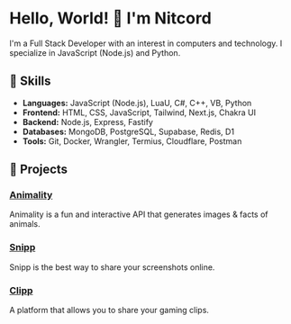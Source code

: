 # Hello, World! 👋 I'm Nitcord

I'm a Full Stack Developer with an interest in computers and technology. I specialize in JavaScript (Node.js) and Python.

## 🚀 Skills

- **Languages:** JavaScript (Node.js), LuaU, C#, C++, VB, Python
- **Frontend:** HTML, CSS, JavaScript, Tailwind, Next.js, Chakra UI
- **Backend:** Node.js, Express, Fastify
- **Databases:** MongoDB, PostgreSQL, Supabase, Redis, D1
- **Tools:** Git, Docker, Wrangler, Termius, Cloudflare, Postman

## 🔨 Projects

### [Animality](https://github.com/animality-xyz)
Animality is a fun and interactive API that generates images & facts of animals.

### [Snipp](https://github.com/snipp-gg)
Snipp is the best way to share your screenshots online.

### [Clipp](https://github.com/ClippGG)
A platform that allows you to share your gaming clips.
